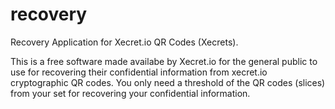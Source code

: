 # recovery
Recovery Application for Xecret.io QR Codes (Xecrets).

This is a free software made availabe by Xecret.io for the general public to use for recovering their confidential information from xecret.io cryptographic QR codes. You only need a threshold of the QR codes (slices) from your set for recovering your confidential information.
